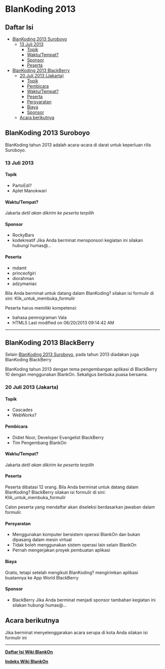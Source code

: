 # BlanKoding 2013

## Daftar Isi
 * [BlanKoding 2013 Suroboyo](#blankoding-2013-suroboyo)
    * [13 Juli 2013](#13-juli-2013)
        * [Topik](#topik)
        * [Waktu/Tempat?](#waktutempat)
        * [Sponsor](#sponsor)
        * [Peserta](#peserta)
 * [BlanKoding 2013 BlackBerry](#blankoding-2013-blackberry)
    * [20 Juli 2013 (Jakarta)](#20-juli-2013-jakarta)
        * [Topik](#topik-1)
        * [Pembicara](#pembicara)
        * [Waktu/Tempat?](#waktutempat-1)
        * [Peserta](#peserta-1)
        * [Persyaratan](#persyaratan)
        * [Biaya](#biaya)
        * [Sponsor](#sponsor-1)
    * [Acara berikutnya](#acara-berikutnya)

## BlanKoding 2013 Suroboyo
BlanKoding tahun 2013 adalah acara-acara di darat untuk keperluan rilis Suroboyo.

### 13 Juli 2013

#### Topik
   * PartoEdi?
   * Aplet Manokwari

#### Waktu/Tempat?
Jakarta _detil akan dikirim ke peserta terpilih_

#### Sponsor
   * RockyBars
   * kodekreatif
Jika Anda berminat mensponsori kegiatan ini silakan hubungi humas@…

#### Peserta
   * mdamt
   * princeofgiri
   * diorahman
   * adzymaniac

Bila Anda berminat untuk datang dalam BlanKoding? silakan isi formulir di sini:
Klik_untuk_membuka_formulir

Peserta harus memiliki kompetensi:
   * bahasa pemrograman Vala
   * HTML5
Last modified on 06/20/2013 09:14:42 AM

---
## BlanKoding 2013 BlackBerry
Selain [BlanKoding 2013 Suroboyo](#blankoding-2013-suroboyo), pada tahun 2013 diadakan juga BlanKoding BlackBerry

BlanKoding tahun 2013 dengan tema pengembangan aplikasi di BlackBerry 10 dengan menggunakan BlankOn. Sekaligus berbuka puasa bersama.

### 20 Juli 2013 (Jakarta)

#### Topik
   * Cascades
   * WebWorks?

#### Pembicara
   * Didiet Noor, Developer Evangelist BlackBerry
   * Tim Pengembang BlankOn

#### Waktu/Tempat?
Jakarta *detil akan dikirim ke peserta terpilih*

#### Peserta
Peserta dibatasi 12 orang. Bila Anda berminat untuk datang dalam BlanKoding?
BlackBerry silakan isi formulir di sini: 
Klik_untuk_membuka_formulir

Calon peserta yang mendaftar akan diseleksi berdasarkan jawaban dalam formulir.

#### Persyaratan
   * Menggunakan komputer bersistem operasi BlankOn dan bukan dipasang dalam
     mesin virtual
   * Tidak boleh menggunakan sistem operasi lain selain BlankOn
   * Pernah mengerjakan proyek pembuatan aplikasi

#### Biaya
Gratis, tetapi setelah mengikuti BlanKoding? mengirimkan aplikasi buatannya ke App World BlackBerry

#### Sponsor
   * BlackBerry
Jika Anda berminat menjadi sponsor tambahan kegiatan ini silakan hubungi humas@…

## Acara berikutnya
Jika berminat menyelenggarakan acara serupa di kota Anda silakan isi formulir ini

---
[**Daftar Isi Wiki BlankOn**](/DaftarIsi/README.md)

[**Indeks Wiki BlankOn**](/Indeks.md)


